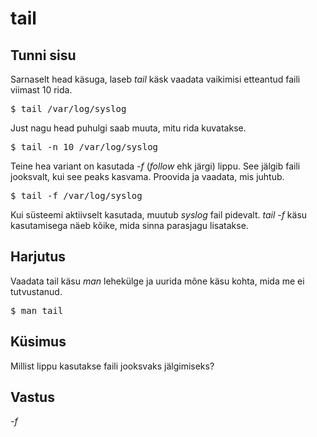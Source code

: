 # tail

## Tunni sisu

Sarnaselt head käsuga, laseb *tail* käsk vaadata vaikimisi etteantud faili viimast 10 rida.

<pre>$ tail /var/log/syslog</pre>

Just nagu head puhulgi saab muuta, mitu rida kuvatakse.

<pre>$ tail -n 10 /var/log/syslog</pre>

Teine hea variant on kasutada *-f* (*follow* ehk järgi) lippu. See jälgib faili jooksvalt, kui see peaks kasvama. Proovida ja vaadata, mis juhtub.

<pre>$ tail -f /var/log/syslog</pre>

Kui süsteemi aktiivselt kasutada, muutub *syslog* fail pidevalt. *tail -f* käsu kasutamisega näeb kõike, mida sinna parasjagu lisatakse.

## Harjutus

Vaadata tail käsu *man* lehekülge ja uurida mõne käsu kohta, mida me ei tutvustanud.

<pre>$ man tail</pre>

## Küsimus

Millist lippu kasutakse faili jooksvaks jälgimiseks?

## Vastus

*-f*
